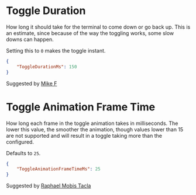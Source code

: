 # Toggle Duration

How long it should take for the terminal to come down or go back up.
This is an estimate, since because of the way the toggling works, some slow downs can happen.

Setting this to ```0``` makes the toggle instant.

```json
{
	"ToggleDurationMs": 150
}
```

<span class="by">Suggested by [Mike F](https://github.com/mikef-nl)</span>

# Toggle Animation Frame Time

How long each frame in the toggle animation takes in milliseconds.
The lower this value, the smoother the animation, though values lower than 15 are not supported and will result in a toggle taking more than the configured.

Defaults to ```25```.

```json
{
	"ToggleAnimationFrameTimeMs": 25
}
```

<span class="by">Suggested by [Raphael Mobis Tacla](https://github.com/rmobis)</span>
